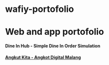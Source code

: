 # wafiy-portofolio
<h1>Web and app portofolio </h1>

<h4>Dine In Hub - Simple Dine In Order Simulation</h4>
<a href = "https://dine-in-hub-c1528b4bdbc1.herokuapp.com/" />
  
<h4>Angkut Kita - Angkot Digital Malang</h4>
<a href = "https://github.com/wafiyanwarul/angkutkita" />
